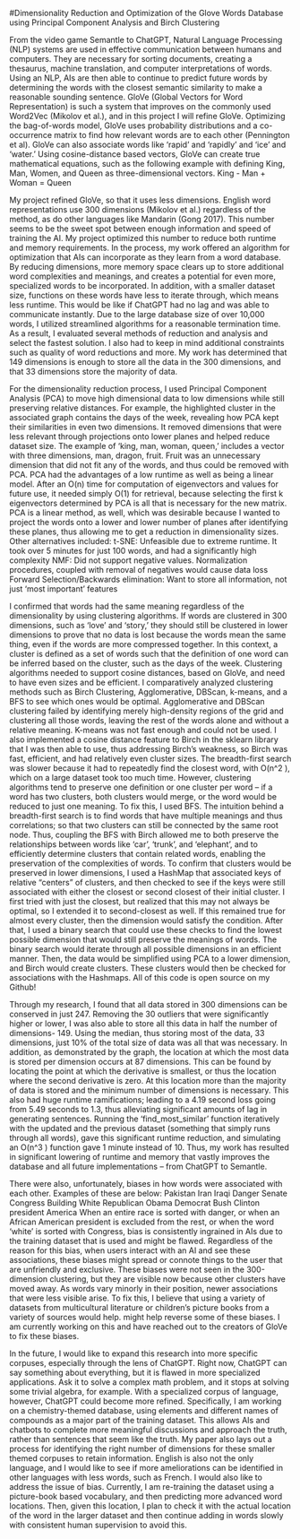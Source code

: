 #Dimensionality Reduction and Optimization of the Glove Words Database using Principal Component Analysis and Birch Clustering

From the video game Semantle to ChatGPT, Natural Language Processing (NLP) systems are used in effective communication between humans and computers. They are necessary for sorting documents, creating a thesaurus, machine translation, and computer interpretations of words. Using an NLP, AIs are then able to continue to predict future words by determining the words with the closest semantic similarity to make a reasonable sounding sentence. GloVe (Global Vectors for Word Representation) is such a system that improves on the commonly used Word2Vec (Mikolov et al.), and in this project I will refine GloVe. 
Optimizing the bag-of-words model, GloVe uses probability distributions and a co-occurrence matrix to find how relevant words are to each other (Pennington et al). GloVe can also associate words like ‘rapid’ and ‘rapidly’ and ‘ice’ and ‘water.’ Using cosine-distance based vectors, GloVe can create true mathematical equations, such as the following example with defining King, Man, Women, and Queen as three-dimensional vectors.
King - Man + Woman = Queen


My project refined GloVe, so that it uses less dimensions. English word representations use 300 dimensions (Mikolov et al.) regardless of the method, as do other languages like Mandarin (Gong 2017). This number seems to be the sweet spot between enough information and speed of training the AI. My project optimized this number to reduce both runtime and memory requirements. 
In the process, my work offered an algorithm for optimization that AIs can incorporate as they learn from a word database. By reducing dimensions, more memory space clears up to store additional word complexities and meanings, and creates a potential for even more, specialized words to be incorporated. In addition, with a smaller dataset size, functions on these words have less to iterate through, which means less runtime. This would be like if ChatGPT had no lag and was able to communicate instantly. 
Due to the large database size of over 10,000 words, I utilized streamlined algorithms for a reasonable termination time. As a result, I evaluated several methods of reduction and analysis and select the fastest solution. I also had to keep in mind additional constraints such as quality of word reductions and more. 
My work has determined that 149 dimensions is enough to store all the data in the 300 dimensions, and that 33 dimensions store the majority of data. 
  
  
For the dimensionality reduction process, I used Principal Component Analysis (PCA) to move high dimensional data to low dimensions while still preserving relative distances. For example, the highlighted cluster in the associated graph contains the days of the week, revealing how PCA kept their similarities in even two dimensions. It removed dimensions that were less relevant through projections onto lower planes and helped reduce dataset size. The example of ‘king, man, woman, queen,’ includes a vector with three dimensions, man, dragon, fruit. Fruit was an unnecessary dimension that did not fit any of the words, and thus could be removed with PCA. 
PCA had the advantages of a low runtime as well as being a linear model. After an O(n) time for computation of eigenvectors and values for future use, it needed simply O(1) for retrieval, because selecting the first k eigenvectors determined by PCA is all that is necessary for the new matrix. PCA is a linear method, as well, which was desirable because I wanted to project the words onto a lower and lower number of planes after identifying these planes, thus allowing me to get a reduction in dimensionality sizes.
Other alternatives included:
t-SNE: Unfeasible due to extreme runtime. It took over 5 minutes for just 100 words, and had a significantly high complexity
NMF: Did not support negative values. Normalization procedures, coupled with removal of negatives would cause data loss
Forward Selection/Backwards elimination: Want to store all information, not just ‘most important’ features
 
 
I confirmed that words had the same meaning regardless of the dimensionality by using clustering algorithms. If words are clustered in 300 dimensions, such as ‘love’ and ‘story,’ they should still be clustered in lower dimensions to prove that no data is lost because the words mean the same thing, even if the words are more compressed together. In this context, a cluster is defined as a set of words such that the definition of one word can be inferred based on the cluster, such as the days of the week. Clustering algorithms needed to support cosine distances, based on GloVe, and need to have even sizes and be efficient.
I comparatively analyzed clustering methods such as Birch Clustering, Agglomerative, DBScan, k-means, and a BFS to see which ones would be optimal. Agglomerative and DBScan clustering failed by identifying merely high-density regions of the grid and clustering all those words, leaving the rest of the words alone and without a relative meaning. K-means was not fast enough and could not be used. I also implemented a cosine distance feature to Birch in the sklearn library that I was then able to use, thus addressing Birch’s weakness, so Birch was fast, efficient, and had relatively even cluster sizes. The breadth-first search was slower because it had to repeatedly find the closest word, with O(n^2 ), which on a large dataset took too much time. 
However, clustering algorithms tend to preserve one definition or one cluster per word – if a word has two clusters, both clusters would merge, or the word would be reduced to just one meaning. To fix this, I used BFS. The intuition behind a breadth-first search is to find words that have multiple meanings and thus correlations; so that two clusters can still be connected by the same root node. Thus, coupling the BFS with Birch allowed me to both preserve the relationships between words like ‘car’, ‘trunk’, and ‘elephant’, and to efficiently determine clusters that contain related words, enabling the preservation of the complexities of words.
To confirm that clusters would be preserved in lower dimensions, I used a HashMap that associated keys of relative “centers” of clusters, and then checked to see if the keys were still associated with either the closest or second closest of their initial cluster. I first tried with just the closest, but realized that this may not always be optimal, so I extended it to second-closest as well.
If this remained true for almost every cluster, then the dimension would satisfy the condition. After that, I used a binary search that could use these checks to find the lowest possible dimension that would still preserve the meanings of words. The binary search would iterate through all possible dimensions in an efficient manner. Then, the data would be simplified using PCA to a lower dimension, and Birch would create clusters. These clusters would then be checked for associations with the Hashmaps. All of this code is open source on my Github! 


Through my research, I found that all data stored in 300 dimensions can be conserved in just 247. Removing the 30 outliers that were significantly higher or lower, I was also able to store all this data in half the number of dimensions- 149. Using the median, thus storing most of the data, 33 dimensions, just 10% of the total size of data was all that was necessary.
In addition, as demonstrated by the graph, the location at which the most data is stored per dimension occurs at 87 dimensions. This can be found by locating the point at which the derivative is smallest, or thus the location where the second derivative is zero. At this location more than the majority of data is stored and the minimum number of dimensions is necessary. 
This also had huge runtime ramifications; leading to a 4.19 second loss going from 5.49 seconds to 1.3, thus alleviating significant amounts of lag in generating sentences. Running the ‘find_most_similar’ function iteratively with the updated and the previous dataset (something that simply runs through all words), gave this significant runtime reduction, and simulating an O(n^3 ) function gave 1 minute instead of 10. 
Thus, my work has resulted in significant lowering of runtime and memory that vastly improves the database and all future implementations – from ChatGPT to Semantle. 


There were also, unfortunately, biases in how words were associated with each other. Examples of these are below:
Pakistan Iran Iraqi Danger
Senate Congress Building White Republican
Obama Democrat
Bush Clinton president America
When an entire race is sorted with danger, or when an African American president is excluded from the rest, or when the word ‘white’ is sorted with Congress, bias is consistently ingrained in AIs due to the training dataset that is used and might be flawed. Regardless of the reason for this bias, when users interact with an AI and see these associations, these biases might spread or connote things to the user that are unfriendly and exclusive.
These biases were not seen in the 300-dimension clustering, but they are visible now because other clusters have moved away. As words vary minorly in their position, newer associations that were less visible arise.
To fix this, I believe that using a variety of datasets from multicultural literature or children’s picture books from a variety of sources would help. might help reverse some of these biases. I am currently working on this and have reached out to the creators of GloVe to fix these biases.


In the future, I would like to expand this research into more specific corpuses, especially through the lens of ChatGPT. Right now, ChatGPT can say something about everything, but it is flawed in more specialized applications. Ask it to solve a complex math problem, and it stops at solving some trivial algebra, for example. With a specialized corpus of language, however, ChatGPT could become more refined. Specifically, I am working on a chemistry-themed database, using elements and different names of compounds as a major part of the training dataset. This allows AIs and chatbots to complete more meaningful discussions and approach the truth, rather than sentences that seem like the truth. My paper also lays out a process for identifying the right number of dimensions for these smaller themed corpuses to retain information.
English is also not the only language, and I would like to see if more ameliorations can be identified in other languages with less words, such as French. 
I would also like to address the issue of bias. Currently, I am re-training the dataset using a picture-book based vocabulary, and then predicting more advanced word locations. Then, given this location, I plan to check it with the actual location of the word in the larger dataset and then continue adding in words slowly with consistent human supervision to avoid this.  


